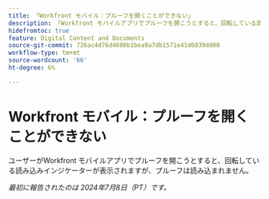 ```yaml
---
title: 「Workfront モバイル：プルーフを開くことができない」
description: 「Workfront モバイルアプリでプルーフを開こうとすると、回転している読み込みインジケーターが表示されますが、プルーフは読み込まれません。」
hidefromtoc: true
feature: Digital Content and Documents
source-git-commit: 726ac4d76d4600b1bea9a7db1571e41d6039dd00
workflow-type: tm+mt
source-wordcount: '66'
ht-degree: 6%

---
```



# Workfront モバイル：プルーフを開くことができない

ユーザーがWorkfront モバイルアプリでプルーフを開こうとすると、回転している読み込みインジケーターが表示されますが、プルーフは読み込まれません。

_最初に報告されたのは 2024年7月8日（PT）です。_
